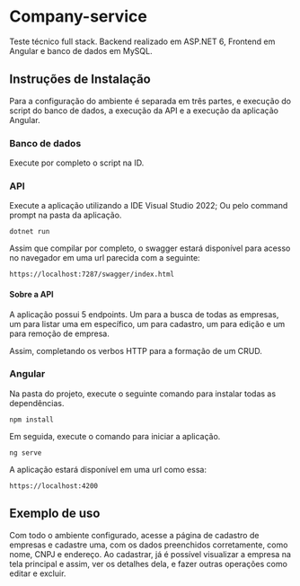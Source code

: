 # Company-service

Teste técnico full stack. Backend realizado em ASP.NET 6, Frontend em Angular e banco de dados em MySQL.
## Instruções de Instalação

Para a configuração do ambiente é separada em três partes, e execução do script do banco de dados, a execução da API e a execução da aplicação Angular.

### Banco de dados
Execute por completo o script na ID.

### API
Execute a aplicação utilizando a IDE Visual Studio 2022;
Ou pelo command prompt na pasta da aplicação.

```
dotnet run
```
Assim que compilar por completo, o swagger estará disponível para acesso no navegador em uma url parecida com a seguinte:
```
https://localhost:7287/swagger/index.html
```
#### Sobre a API
A aplicação possui 5 endpoints. Um para a busca de todas as empresas, um para listar uma em específico, um para cadastro, um para edição e um para remoção de empresa.

Assim, completando os verbos HTTP para a formação de um CRUD.

### Angular
Na pasta do projeto, execute o seguinte comando para instalar todas as dependências.

```
npm install
```
Em seguida, execute o comando para iniciar a aplicação.
```
ng serve
```
A aplicação estará disponível em uma url como essa:

```
https://localhost:4200
```

## Exemplo de uso
Com todo o ambiente configurado, acesse a página de cadastro de empresas e cadastre uma, com os dados preenchidos corretamente, como nome, CNPJ e endereço. Ao cadastrar, já é possível visualizar a empresa na tela principal e 
assim, ver os detalhes dela, e fazer outras operações como editar e excluir.
